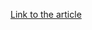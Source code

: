 [Link to the article](https://blog.cyble.com/2022/10/27/drinik-malware-returns-with-advanced-capabilities-targeting-indian-taxpayers/)
